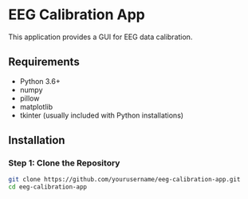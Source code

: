 # EEG Calibration App

This application provides a GUI for EEG data calibration.

## Requirements

- Python 3.6+
- numpy
- pillow
- matplotlib
- tkinter (usually included with Python installations)

## Installation

### Step 1: Clone the Repository

```bash
git clone https://github.com/yourusername/eeg-calibration-app.git
cd eeg-calibration-app
